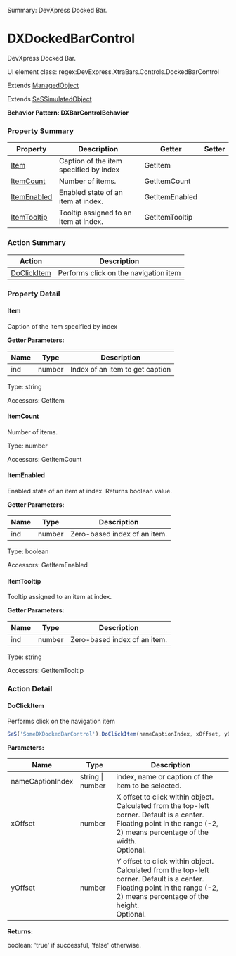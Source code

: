 Summary: DevXpress Docked Bar.

# DXDockedBarControl

DevXpress Docked Bar.
 
UI element class: regex:DevExpress.XtraBars.Controls.DockedBarControl

Extends [ManagedObject](ManagedObject.md)

Extends [SeSSimulatedObject](SeSSimulatedObject.md)





**Behavior Pattern: DXBarControlBehavior**


<!-- ============================== property summary ========================== -->

  

### Property Summary

| **Property** | **Description** | **Getter** | **Setter** |
| ------------ | --------------- | ---------- | ---------- |
| [Item](#item) | Caption of the item specified by index | GetItem |  |
| [ItemCount](#itemcount) | Number of items. | GetItemCount |  |
| [ItemEnabled](#itemenabled) | Enabled state of an item at index. | GetItemEnabled |  |
| [ItemTooltip](#itemtooltip) | Tooltip assigned to an item at index. | GetItemTooltip |  |



  
<!-- ============================== action summary ========================== -->



### Action Summary

|  **Action** | **Description** | 
| ----------- | --------------- |
|  [DoClickItem](#doclickitem) | Performs click on the navigation item |




<!-- ============================== property detail ========================== -->
  
### Property Detail
    
<a name="Item"></a>
#### Item


Caption of the item specified by index

      
**Getter Parameters:**

| **Name** | **Type** | **Description** |
| -------- | -------- | --------------- |  
| ind | number | Index of an item to get caption |


  
      
Type: string
      
      
Accessors: GetItem
      
    
<a name="ItemCount"></a>
#### ItemCount


Number of items.

      
  
      
Type: number
      
      
Accessors: GetItemCount
      
    
<a name="ItemEnabled"></a>
#### ItemEnabled


Enabled state of an item at index. Returns boolean value.

      
**Getter Parameters:**

| **Name** | **Type** | **Description** |
| -------- | -------- | --------------- |  
| ind | number | Zero-based index of an item. |


  
      
Type: boolean
      
      
Accessors: GetItemEnabled
      
    
<a name="ItemTooltip"></a>
#### ItemTooltip


Tooltip assigned to an item at index.

      
**Getter Parameters:**

| **Name** | **Type** | **Description** |
| -------- | -------- | --------------- |  
| ind | number | Zero-based index of an item. |


  
      
Type: string
      
      
Accessors: GetItemTooltip
      
    
  
  
<!-- ============================== action detail ========================== -->
  
### Action Detail
    
<a name="DoClickItem"></a>    
#### DoClickItem

Performs click on the navigation item

```javascript
SeS('SomeDXDockedBarControl').DoClickItem(nameCaptionIndex, xOffset, yOffset)
```


**Parameters:**

|  **Name** | **Type** | **Description** |
| ---------- | -------- | --------------- |
| nameCaptionIndex | string \| number |  index, name or caption of the item to be selected. |
| xOffset | number |  X offset to click within object. Calculated from the top-left corner. Default is a center. Floating point in the range (-2, 2) means percentage of the width.<br>Optional. |
| yOffset | number |  Y offset to click within object. Calculated from the top-left corner. Default is a center. Floating point in the range (-2, 2) means percentage of the height.<br>Optional. |




**Returns:**

boolean: 'true' if successful, 'false' otherwise.



<a name="see.also.dxdockedbarcontrol.doclickitem"></a>

  

